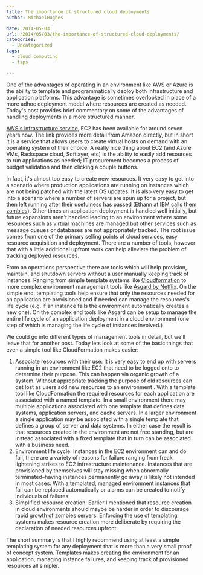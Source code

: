 ```yaml
---
title: The importance of structured cloud deployments
author: MichaelHughes

date: 2014-05-03
url: /2014/05/03/the-importance-of-structured-cloud-deployments/
categories:
  - Uncategorized
tags:
  - cloud computing
  - tips

---
```

One of the advantages of operating in an environment like AWS or Azure is the ability to template and programmatically deploy both infrastructure and application platforms. This advantage is sometimes overlooked in place of a more adhoc deployment model where resources are created as needed. Today's post provides brief commentary on some of the advantages of handling deployments in a more structured manner.

<!--more-->

[AWS's infrastructure service][1], EC2 has been available for around seven years now. The link provides more detail from Amazon directly, but in short it is a service that allows users to create virtual hosts on demand with an operating system of their choice. A really nice thing about EC2 (and Azure VMs, Rackspace cloud, Softlayer, etc) is the ability to easily add resources to run applications as needed; IT procurement becomes a process of budget validation and then clicking a couple buttons.

In fact, it's almost too easy to create new resources. It very easy to get into a scenario where production applications are running on instances which are not being patched with the latest OS updates. It is also very easy to get into a scenario where a number of servers are spun up for a project, but then left running after their usefulness has passed (Ethann at IBM [calls them zombies][2]). Other times an application deployment is handled well initially, but future expansions aren't handled leading to an environment where some resources such as virtual machines are managed but other services such as message queues or databases are not appropriately tracked. The root issue comes from one of the primary selling points of cloud services, easy resource acquisition and deployment. There are a number of tools, however that with a little additional upfront work can help alleviate the problem of tracking deployed resources.

From an operations perspective there are tools which will help provision, maintain, and shutdown servers without a user manually keeping track of instances. Ranging from simple template systems like [Cloudformation][3] to more complex environment management tools like [Asgard by Netflix][4]. On the simple end, templating tools help ensure that only the resources needed for an application are provisioned and if needed can manage the resources's life cycle (e.g. if an instance fails the environment automatically creates a new one). On the complex end tools like Asgard can be setup to manage the entire life cycle of an application deployment in a cloud environment (one step of which is managing the life cycle of instances involved.)

We could go into different types of management tools in detail, but we'll leave that for another post. Today lets look at some of the basic things that even a simple tool like CloudFormation makes easier:

  1. Associate resources with their use: It is very easy to end up with servers running in an environment like EC2 that need to be logged onto to determine their purpose. This can happen via organic growth of a system. Without appropriate tracking the purpose of old resources can get lost as users add new resources to an environment . With a template tool like CloudFormation the required resources for each application are associated with a named template. In a small environment there may multiple applications associated with one template that defines data systems, application servers, and cache servers. In a larger environment a single application may be associated with a single template that defines a group of server and data systems. In either case the result is that resources created in the environment are not free standing, but are instead associated with a fixed template that in turn can be associated with a business need.
  2. Environment life cycle: Instances in the EC2 environment can and do fail, there are a variety of reasons for failure ranging from freak lightening strikes to EC2 infrastructure maintenance. Instances that are provisioned by themselves will stay missing when abnormally terminated&#8211;having instances permanently go away is likely not intended in most cases. With a templated, managed environment instances that fail can be replaced automatically or alarms can be created to notify individuals of failures.
  3. Simplified resource creation: Earlier I mentioned that resource creation in cloud environments should maybe be harder in order to discourage rapid growth of zombies servers. Enforcing the use of templating systems makes resource creation more deliberate by requiring the declaration of needed resources upfront.

The short summary is that I highly recommend using at least a simple templating system for any deployment that is more than a very small proof of concept system. Templates makes creating the environment for an application, managing instance failures, and keeping track of provisioned resources all simpler.

 [1]: https://aws.amazon.com/ec2/
 [2]: http://thoughtsoncloud.com/2013/05/cloud-zombies/
 [3]: https://aws.amazon.com/cloudformation/
 [4]: http://techblog.netflix.com/2012/06/asgard-web-based-cloud-management-and.html